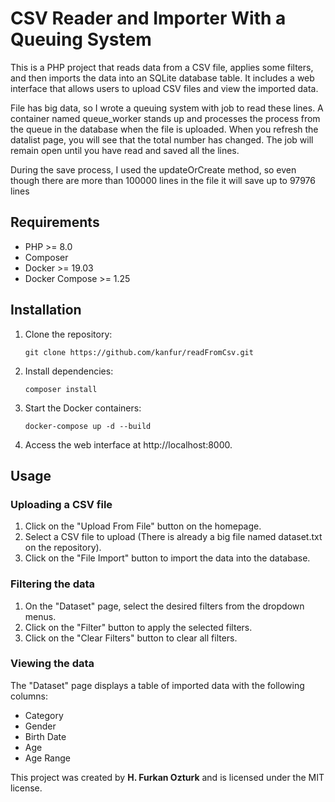 # CSV Reader and Importer With a Queuing System

This is a PHP project that reads data from a CSV file, 
applies some filters, and then imports the data into an 
SQLite database table. It includes a web interface that 
allows users to upload CSV files and view the imported data.

File has big data, so I wrote a queuing system with job to 
read these lines. A container named queue_worker stands up 
and processes the process from the queue in the database 
when the file is uploaded. When you refresh the datalist page, 
you will see that the total number has changed. 
The job will remain open until you have read and saved all 
the lines.

During the save process, I used the updateOrCreate method,
so even though there are more than 100000 lines in the file 
it will save up to 97976 lines

## Requirements

- PHP >= 8.0
- Composer
- Docker >= 19.03
- Docker Compose >= 1.25

## Installation

1. Clone the repository:

   `git clone https://github.com/kanfur/readFromCsv.git`
2. Install dependencies:

   `composer install`
3. Start the Docker containers:

   `docker-compose up -d --build`
4. Access the web interface at http://localhost:8000.

## Usage

### Uploading a CSV file

1. Click on the "Upload From File" button on the homepage.
2. Select a CSV file to upload (There is already a big file named dataset.txt on the repository).
3. Click on the "File Import" button to import the data into the database.

### Filtering the data

1. On the "Dataset" page, select the desired filters from the dropdown menus.
2. Click on the "Filter" button to apply the selected filters.
3. Click on the "Clear Filters" button to clear all filters.

### Viewing the data

The "Dataset" page displays a table of imported data with the following columns:

- Category
- Gender
- Birth Date
- Age
- Age Range

This project was created by **H. Furkan Ozturk** and is licensed under the MIT license.
